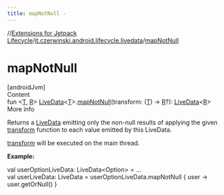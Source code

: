 ```yaml
---
title: mapNotNull -
---
```

//[Extensions for Jetpack Lifecycle](../../index.md)/[it.czerwinski.android.lifecycle.livedata](index.md)/[mapNotNull](map-not-null.md)



# mapNotNull  
[androidJvm]  
Content  
fun <[T](map-not-null.md), [R](map-not-null.md)> [LiveData](https://developer.android.com/reference/kotlin/androidx/lifecycle/LiveData.html)<[T](map-not-null.md)>.[mapNotNull](map-not-null.md)(transform: ([T](map-not-null.md)) -> [R](map-not-null.md)?): [LiveData](https://developer.android.com/reference/kotlin/androidx/lifecycle/LiveData.html)<[R](map-not-null.md)>  
More info  


Returns a [LiveData](https://developer.android.com/reference/kotlin/androidx/lifecycle/LiveData.html) emitting only the non-null results of applying the given [transform](map-not-null.md) function to each value emitted by this LiveData.



[transform](map-not-null.md) will be executed on the main thread.



**Example:**

val userOptionLiveData: LiveData<Option<User>> = ...  
val userLiveData: LiveData<User> = userOptionLiveData.mapNotNull { user -> user.getOrNull() }  



